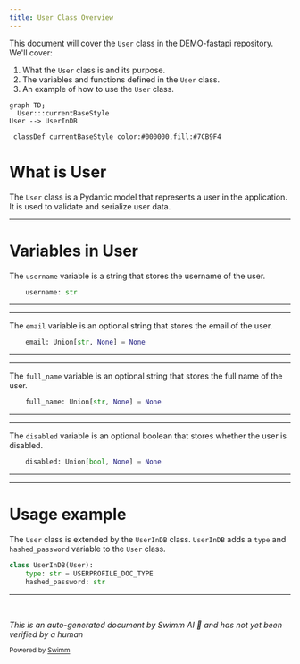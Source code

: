 ```yaml
---
title: User Class Overview
---
```

This document will cover the `User` class in the DEMO-fastapi repository. We'll cover:

1. What the `User` class is and its purpose.
2. The variables and functions defined in the `User` class.
3. An example of how to use the `User` class.

```mermaid
graph TD;
  User:::currentBaseStyle
User --> UserInDB

 classDef currentBaseStyle color:#000000,fill:#7CB9F4
```

# What is User

The `User` class is a Pydantic model that represents a user in the application. It is used to validate and serialize user data.

<SwmSnippet path="/docs_src/nosql_databases/tutorial001.py" line="25">

---

# Variables in User

The `username` variable is a string that stores the username of the user.

```python
    username: str
```

---

</SwmSnippet>

<SwmSnippet path="/docs_src/nosql_databases/tutorial001.py" line="26">

---

The `email` variable is an optional string that stores the email of the user.

```python
    email: Union[str, None] = None
```

---

</SwmSnippet>

<SwmSnippet path="/docs_src/nosql_databases/tutorial001.py" line="27">

---

The `full_name` variable is an optional string that stores the full name of the user.

```python
    full_name: Union[str, None] = None
```

---

</SwmSnippet>

<SwmSnippet path="/docs_src/nosql_databases/tutorial001.py" line="28">

---

The `disabled` variable is an optional boolean that stores whether the user is disabled.

```python
    disabled: Union[bool, None] = None
```

---

</SwmSnippet>

<SwmSnippet path="/docs_src/nosql_databases/tutorial001.py" line="31">

---

# Usage example

The `User` class is extended by the `UserInDB` class. `UserInDB` adds a `type` and `hashed_password` variable to the `User` class.

```python
class UserInDB(User):
    type: str = USERPROFILE_DOC_TYPE
    hashed_password: str
```

---

</SwmSnippet>

&nbsp;

*This is an auto-generated document by Swimm AI 🌊 and has not yet been verified by a human*

<SwmMeta version="3.0.0" repo-id="Z2l0aHViJTNBJTNBREVNTy1mYXN0YXBpJTNBJTNBZ2lsYWRuYXZvdA==" repo-name="DEMO-fastapi" doc-type="general-class"><sup>Powered by [Swimm](/)</sup></SwmMeta>
